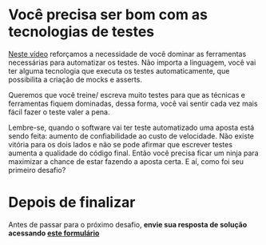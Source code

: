 # Você precisa ser bom com as tecnologias de testes

[Neste vídeo](https://youtu.be/RZ7lGeq9RG4) reforçamos a necessidade de você dominar as ferramentas necessárias para automatizar os testes. Não importa a linguagem, você vai ter alguma tecnologia que executa os testes automaticamente, que possibilita a criação de mocks e asserts.

Queremos que você treine/ escreva muito testes para que as técnicas e ferramentas fiquem dominadas, dessa forma, você vai sentir cada vez mais fácil fazer o teste valer a pena.

Lembre-se, quando o software vai ter teste automatizado uma aposta está sendo feita:  aumento de confiabilidade ao custo de velocidade. Não existe vitória para os dois lados e não se pode afirmar que escrever testes aumenta a qualidade do código final. Então você precisa ficar um ninja para maximizar a chance de estar fazendo a aposta certa.
E aí, como foi seu primeiro desafio?

# Depois de finalizar

Antes de passar para o próximo desafio, **envie sua resposta de solução acessando [este formulário](https://forms.gle/4dpAjzYF2J7iCJT9A)**

